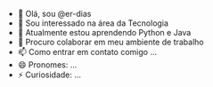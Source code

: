 - 👋 Olá, sou @er-dias
- 👀 Sou interessado na área da Tecnologia
- 🌱 Atualmente estou aprendendo Python e Java
- 💞️ Procuro colaborar em meu ambiente de trabalho
- 📫 Como entrar em contato comigo ...
- 😄 Pronomes: ...
- ⚡ Curiosidade: ...
<!---
er-dias/er-dias is a ✨ special ✨ repository because its `README.md` (this file) appears on your GitHub profile.
You can click the Preview link to take a look at your changes.
--->
